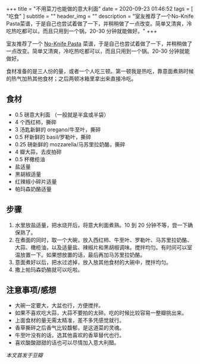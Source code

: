 +++
title = "不用菜刀也能做的意大利面"
date = 2020-09-23 01:46:52
tags = [
    "吃食"
]
subtitle = ""
header_img = ""
description = "室友推荐了一个No-Knife Pasta菜谱，于是自己也尝试着做了一下，并稍稍做了一点改变。简单又清爽，冷吃热吃都可以，而且只用到一个锅，20-30 分钟就能做好。"
+++

室友推荐了一个 <a href="https://www.marthastewart.com/326549/no-knife-pasta">No-Knife Pasta</a> 菜谱，于是自己也尝试着做了一下，并稍稍做了一点改变。简单又清爽，冷吃热吃都可以，而且只用到一个锅。20-30 分钟就能做好。

食材准备的是三人份的量，或者一个人吃三顿。第一顿我是热吃，靠意面煮熟时候的热气加热其他食材；之后两顿冰箱里拿出来直接冷吃。

## 食材

- 0.5 磅意大利面 （一般就是半盒或半袋）
- 4 个西红柿，撕碎
- 3 汤匙新鲜的 oregano/牛至叶，撕碎
- 0.5 杯新鲜的 basil/罗勒叶，撕碎
- 0.25 磅新鲜的 mozzarella/马苏里拉奶酪，撕碎
- 4 瓣大蒜，去皮拍碎
- 0.5 杯橄榄油
- 盐适量
- 黑胡椒适量
- 红辣椒小碎片适量
- 帕玛森奶酪适量

## 步骤

1. 水里放盐适量，把水烧开后，将意大利面煮熟。10 到 20 分钟不等，尝一下确保熟了。
2. 在煮面的同时，取一个大碗，放入西红柿、牛至叶、罗勒叶、马苏里拉奶酪、大蒜、橄榄油，以及适量盐、辣椒片和黑胡椒调味。搅拌均匀。有时间可以室温放置一下。如果想放置的话，最后再加马苏里拉奶酪。
3. 意面煮好以后，把水过滤掉，放入放其他食材的大碗中，搅拌均匀。
4. 撒上帕玛森奶酪就可以吃啦。

## 注意事项/感想

- 大碗一定要大，大盆也行，方便搅拌。
- 如果不喜欢吃大蒜，大蒜不要拍的太碎。吃的时候比较容易一整瓣挑出来。
- 上面食材的量无需太精准，差不多凭感觉就行。
- 香草撕碎之后香气比较馥郁，是这道菜的灵魂。
- 牛至叶没有的话，选其他喜欢的香草替代也行。
- 喜欢酸酸甜甜的话也可以尽情加入意大利醋。

_本文首发于豆瓣_
